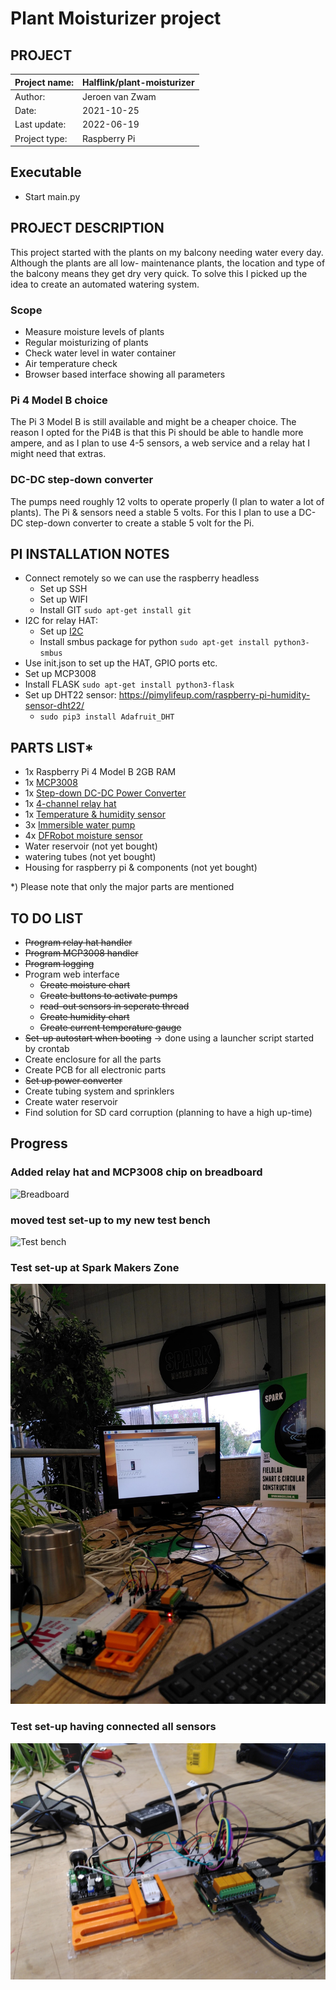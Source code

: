 # Plant Moisturizer project

## PROJECT
| Project name:    | Halflink/plant-moisturizer |
|------------------|----------------------------|
| Author:          | Jeroen van Zwam            |
| Date:            | 2021-10-25                 |  
| Last update: | 2022-06-19                 |
| Project type:    | Raspberry Pi               |

## Executable
* Start main.py 

## PROJECT DESCRIPTION
This project started with the plants on my balcony needing water every day.
Although the plants are all low- maintenance plants, the location and type of the balcony means they get dry very quick.
To solve this I picked up the idea to create an automated watering system.

### Scope
* Measure moisture levels of plants
* Regular moisturizing of plants
* Check water level in water container
* Air temperature check 
* Browser based interface showing all parameters

### Pi 4 Model B choice
The Pi 3 Model B is still available and might be a cheaper choice. The reason I opted for the Pi4B is that this Pi 
should be able to handle more ampere, and as I plan to use 4-5 sensors, a web service and a relay hat I might need 
that extras.

### DC-DC step-down converter
The pumps need roughly 12 volts to operate properly (I plan to water a lot of plants). The Pi & sensors need a stable 5 volts. 
For this I plan to use a DC-DC step-down converter to create a stable 5 volt for the Pi. 
 
## PI INSTALLATION NOTES
* Connect remotely so we can use the raspberry headless
  * Set up SSH 
  * Set up WIFI
  * Install GIT `sudo apt-get install git`
* I2C for relay HAT:
  * Set up [I2C](https://wiki.52pi.com/index.php?title=DockerPi_4_Channel_Relay_SKU:_EP-0099)
  * Install smbus package for python `sudo apt-get install python3-smbus`
* Use init.json to set up the HAT, GPIO ports etc.
* Set up MCP3008
* Install FLASK `sudo apt-get install python3-flask`
* Set up DHT22 sensor: https://pimylifeup.com/raspberry-pi-humidity-sensor-dht22/
  * `sudo pip3 install Adafruit_DHT`  

## PARTS LIST*
* 1x Raspberry Pi 4 Model B 2GB RAM
* 1x [MCP3008](https://elektronicavoorjou.nl/product/mcp3008/)
* 1x [Step-down DC-DC Power Converter](https://www.robotshop.com/eu/en/step-down-dc-dc-power-converter-25w.html)
* 1x [4-channel relay hat](https://www.robotshop.com/eu/en/4-channel-relay-hat-raspberry-pi-3b-3b2b.html)
* 1x [Temperature & humidity sensor](https://www.robotshop.com/eu/en/dht22-temperature-humidity-sensor.html)
* 3x [Immersible water pump](https://www.robotshop.com/eu/en/immersible-water-pump-water-tube.html)
* 4x [DFRobot moisture sensor](https://www.robotshop.com/eu/en/dfrobot-moisture-sensor.html)
* Water reservoir (not yet bought)
* watering tubes (not yet bought)
* Housing for raspberry pi & components (not yet bought)

*) Please note that only the major parts are mentioned

## TO DO LIST
* ~~Program relay hat handler~~ 
* ~~Program MCP3008 handler~~
* ~~Program logging~~
* Program web interface
  * ~~Create moisture chart~~
  * ~~Create buttons to activate pumps~~
  * ~~read-out sensors in seperate thread~~
  * ~~Create humidity chart~~
  * ~~Create current temperature gauge~~
* ~~Set-up autostart when booting~~ -> done using a launcher script started by crontab
* Create enclosure for all the parts
* Create PCB for all electronic parts
* ~~Set up power converter~~
* Create tubing system and sprinklers
* Create water reservoir
* Find solution for SD card corruption (planning to have a high up-time)

## Progress
### Added relay hat and MCP3008 chip on breadboard
![Breadboard](/docs/breadboard_MCP3008.jpg "Added MCP3008")
### moved test set-up to my new test bench
![Test bench](/docs/testbench.jpg "Moved to test box")
### Test set-up at Spark Makers Zone
![Spark](/docs/at_spark1.jpg "At Spark Makers Zone")
### Test set-up having connected all sensors
![Test bench](/docs/testbench2.jpg "Sensors are complete")